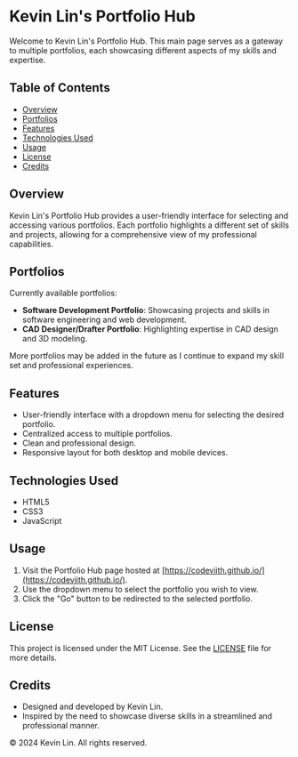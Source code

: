 # Kevin Lin's Portfolio Hub

Welcome to Kevin Lin's Portfolio Hub. This main page serves as a gateway to multiple portfolios, each showcasing different aspects of my skills and expertise.

## Table of Contents

- [Overview](#overview)
- [Portfolios](#portfolios)
- [Features](#features)
- [Technologies Used](#technologies-used)
- [Usage](#usage)
- [License](#license)
- [Credits](#credits)

## Overview

Kevin Lin's Portfolio Hub provides a user-friendly interface for selecting and accessing various portfolios. Each portfolio highlights a different set of skills and projects, allowing for a comprehensive view of my professional capabilities.

## Portfolios

Currently available portfolios:
- **Software Development Portfolio**: Showcasing projects and skills in software engineering and web development.
- **CAD Designer/Drafter Portfolio**: Highlighting expertise in CAD design and 3D modeling.

More portfolios may be added in the future as I continue to expand my skill set and professional experiences.

## Features

- User-friendly interface with a dropdown menu for selecting the desired portfolio.
- Centralized access to multiple portfolios.
- Clean and professional design.
- Responsive layout for both desktop and mobile devices.

## Technologies Used

- HTML5
- CSS3
- JavaScript

## Usage

1. Visit the Portfolio Hub page hosted at [https://codeviith.github.io/](https://codeviith.github.io/).
2. Use the dropdown menu to select the portfolio you wish to view.
3. Click the "Go" button to be redirected to the selected portfolio.

## License

This project is licensed under the MIT License. See the [LICENSE](LICENSE) file for more details.

## Credits
- Designed and developed by Kevin Lin.
- Inspired by the need to showcase diverse skills in a streamlined and professional manner.

&copy; 2024 Kevin Lin. All rights reserved.